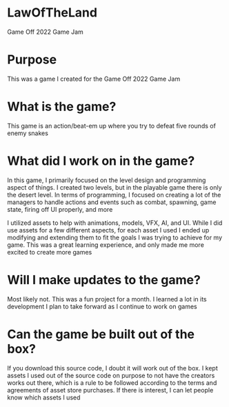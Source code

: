 # LawOfTheLand
Game Off 2022 Game Jam

# Purpose
This was a game I created for the Game Off 2022 Game Jam

# What is the game?
This game is an action/beat-em up where you try to defeat five rounds of enemy snakes

# What did I work on in the game?
In this game, I primarily focused on the level design and programming aspect of things. I created two levels, but in the playable game there is only the desert level. In terms of programming, I focused on creating a lot of the managers to handle actions and events such as combat, spawning, game state, firing off UI properly, and more

I utilized assets to help with animations, models, VFX, AI, and UI. While I did use assets for a few different aspects, for each asset I used I ended up modifying and extending them to fit the goals I was trying to achieve for my game. This was a great learning experience, and only made me more excited to create more games

# Will I make updates to the game?
Most likely not. This was a fun project for a month. I learned a lot in its development I plan to take forward as I continue to work on games

# Can the game be built out of the box?
If you download this source code, I doubt it will work out of the box. I kept assets I used out of the source code on purpose to not have the creators works out there, which is a rule to be followed according to the terms and agreements of asset store purchases. If there is interest, I can let people know which assets I used
